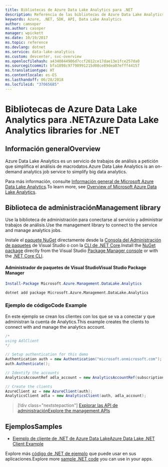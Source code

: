 ```yaml
---
title: Bibliotecas de Azure Data Lake Analytics para .NET
description: Referencia de las bibliotecas de Azure Data Lake Analytics para .NET
keywords: Azure, .NET, SDK, API, Data Lake Analytics
author: camsoper
ms.author: casoper
manager: wpickett
ms.date: 10/19/2017
ms.topic: reference
ms.devlang: dotnet
ms.service: data-lake-analytics
ms.custom: devcenter, svc-overview
ms.openlocfilehash: a4340844906d7ccf2612ce17dae13e1fce257da0
ms.sourcegitcommit: bfa1898c97798991215d08ce89dea87efff44157
ms.translationtype: HT
ms.contentlocale: es-ES
ms.lasthandoff: 06/28/2018
ms.locfileid: "37065685"
---
```

# <a name="azure-data-lake-analytics-libraries-for-net"></a><span data-ttu-id="7542b-104">Bibliotecas de Azure Data Lake Analytics para .NET</span><span class="sxs-lookup"><span data-stu-id="7542b-104">Azure Data Lake Analytics libraries for .NET</span></span>

## <a name="overview"></a><span data-ttu-id="7542b-105">Información general</span><span class="sxs-lookup"><span data-stu-id="7542b-105">Overview</span></span>

<span data-ttu-id="7542b-106">Azure Data Lake Analytics es un servicio de trabajos de análisis a petición que simplifica el análisis de macrodatos.</span><span class="sxs-lookup"><span data-stu-id="7542b-106">Azure Data Lake Analytics is an on-demand analytics job service to simplify big data analytics.</span></span>

<span data-ttu-id="7542b-107">Para más información, consulte [Información general de Microsoft Azure Data Lake Analytics](/azure/data-lake-analytics/data-lake-analytics-overview).</span><span class="sxs-lookup"><span data-stu-id="7542b-107">To learn more, see [Overview of Microsoft Azure Data Lake Analytics](/azure/data-lake-analytics/data-lake-analytics-overview).</span></span>

## <a name="management-library"></a><span data-ttu-id="7542b-108">Biblioteca de administración</span><span class="sxs-lookup"><span data-stu-id="7542b-108">Management library</span></span>

<span data-ttu-id="7542b-109">Use la biblioteca de administración para conectarse al servicio y administrar trabajos de análisis.</span><span class="sxs-lookup"><span data-stu-id="7542b-109">Use the management library to connect to the service and manage analytics jobs.</span></span>

<span data-ttu-id="7542b-110">Instale el [paquete NuGet](https://www.nuget.org/packages/Microsoft.Azure.Management.DataLake.Analytics) directamente desde la [Consola del Administración de paquetes][PackageManager] de Visual Studio o con la [CLI de .NET Core][DotNetCLI].</span><span class="sxs-lookup"><span data-stu-id="7542b-110">Install the [NuGet package](https://www.nuget.org/packages/Microsoft.Azure.Management.DataLake.Analytics) directly from the Visual Studio [Package Manager console][PackageManager] or with the [.NET Core CLI][DotNetCLI].</span></span>

#### <a name="visual-studio-package-manager"></a><span data-ttu-id="7542b-111">Administrador de paquetes de Visual Studio</span><span class="sxs-lookup"><span data-stu-id="7542b-111">Visual Studio Package Manager</span></span>

```powershell
Install-Package Microsoft.Azure.Management.DataLake.Analytics
```

```bash
dotnet add package Microsoft.Azure.Management.DataLake.Analytics
```

### <a name="code-example"></a><span data-ttu-id="7542b-112">Ejemplo de código</span><span class="sxs-lookup"><span data-stu-id="7542b-112">Code Example</span></span>

<span data-ttu-id="7542b-113">En este ejemplo se crean los clientes con los que se va a conectar y que administran la cuenta de Analytics.</span><span class="sxs-lookup"><span data-stu-id="7542b-113">This example creates the clients to connect with and manage the analytics account.</span></span>

```csharp
/*
using AdlClient 
*/

// Setup authentication for this demo
Authentication auth = new Authentication("microsoft.onmicrosoft.com"); // change this to YOUR tenant
auth.Authenticate();

// Identify the accounts
AnalyticsAccountRef adla_account = new AnalyticsAccountRef(subscriptionId, resourceGroup, userName);

// Create the clients
AzureClient az = new AzureClient(auth);
AnalyticsClient adla = new AnalyticsClient(auth, adla_account);
```

> [!div class="nextstepaction"]
> [<span data-ttu-id="7542b-114">Explorar las API de administración</span><span class="sxs-lookup"><span data-stu-id="7542b-114">Explore the management APIs</span></span>](/dotnet/api/overview/azure/datalakeanalytics/management)

## <a name="samples"></a><span data-ttu-id="7542b-115">Ejemplos</span><span class="sxs-lookup"><span data-stu-id="7542b-115">Samples</span></span>
* [<span data-ttu-id="7542b-116">Ejemplo de cliente de .NET de Azure Data Lake</span><span class="sxs-lookup"><span data-stu-id="7542b-116">Azure Data Lake .NET Client Example</span></span>](https://azure.microsoft.com/resources/samples/data-lake-dotnet-client/)

<span data-ttu-id="7542b-117">Explore más [código de .NET de ejemplo](https://azure.microsoft.com/resources/samples/?platform=dotnet) que puede usar en sus aplicaciones.</span><span class="sxs-lookup"><span data-stu-id="7542b-117">Explore more [sample .NET code](https://azure.microsoft.com/resources/samples/?platform=dotnet) you can use in your apps.</span></span>

[PackageManager]: https://docs.microsoft.com/nuget/tools/package-manager-console
[DotNetCLI]: https://docs.microsoft.com/dotnet/core/tools/dotnet-add-package
